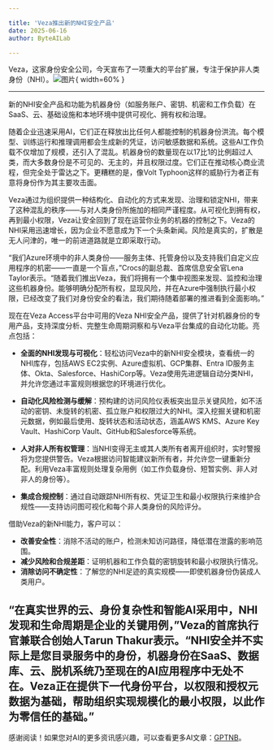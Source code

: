 ```yaml
---

title: 'Veza推出新的NHI安全产品'
date: 2025-06-16
author: ByteAILab

---
```


Veza，这家身份安全公司，今天宣布了一项重大的平台扩展，专注于保护非人类身份（NHI）。![图片](https://ai-techpark.com/wp-content/uploads/Veza-Unveils-1.jpg){ width=60% }

---
新的NHI安全产品和功能为机器身份（如服务账户、密钥、机密和工作负载）在SaaS、云、基础设施和本地环境中提供可视化、拥有权和治理。

随着企业迅速采用AI，它们正在释放出比任何人都能控制的机器身份洪流。每个模型、训练运行和推理调用都会生成新的凭证，访问敏感数据和系统。这些AI工作负载不仅增加了规模，还引入了混乱。机器身份的数量现在以17比1的比例超过人类，而大多数身份是不可见的、无主的，并且权限过度。它们正在推动核心商业流程，但完全处于雷达之下。更糟糕的是，像Volt Typhoon这样的威胁行为者正有意将身份作为其主要攻击面。

Veza通过为组织提供一种结构化、自动化的方式来发现、治理和锁定NHI，带来了这种混乱的秩序——与对人类身份所施加的相同严谨程度。从可视化到拥有权，再到最小权限，Veza让安全回到了现在运营你业务的机器的控制之下。Veza的NHI采用迅速增长，因为企业不愿意成为下一个头条新闻。风险是真实的，扩散是无人问津的，唯一的前进道路就是立即采取行动。

“我们Azure环境中的非人类身份——服务主体、托管身份以及支持我们自定义应用程序的机密——一直是一个盲点，”Crocs的副总裁、首席信息安全官Lena Taylor表示。“随着我们推出Veza，我们将拥有一个集中视图来发现、监控和治理这些机器身份。能够明确分配所有权，显现风险，并在Azure中强制执行最小权限，已经改变了我们对身份安全的看法，我们期待随着部署的推进看到全面影响。”

现在在Veza Access平台中可用的Veza NHI安全产品，提供了针对机器身份的专用产品，支持深度分析、完整生命周期洞察和与Veza平台集成的自动化功能。亮点包括：

- **全面的NHI发现与可视化**：轻松访问Veza中的新NHI安全模块，查看统一的NHI库存，包括AWS EC2实例、Azure虚拟机、GCP集群、Entra ID服务主体、Okta、Salesforce、HashiCorp等。Veza使用先进逻辑自动分类NHI，并允许您通过丰富规则根据您的环境进行优化。
  
- **自动化风险检测与缓解**：预构建的访问风险仪表板突出显示关键风险，如不活动的密钥、未旋转的机密、孤立账户和权限过大的NHI。深入挖掘关键和机密元数据，例如最后使用、旋转状态和活动状态，涵盖AWS KMS、Azure Key Vault、HashiCorp Vault、GitHub和Salesforce等系统。

- **人对非人所有权管理**：当NHI变得无主或其人类所有者离开组织时，实时警报将为您提供警告。Veza根据访问智能建议新所有者，并允许您一键重新分配。利用Veza丰富规则处理复杂用例（如工作负载身份、短暂实例、非人对非人的身份等）。

- **集成合规控制**：通过自动跟踪NHI所有权、凭证卫生和最小权限执行来维护合规性——支持访问图可视化和每个非人类身份的风险评分。

借助Veza的新NHI能力，客户可以：

- **改善安全性**：消除不活动的账户，检测未知访问路径，降低潜在泄露的影响范围。
- **减少风险和合规差距**：证明机器和工作负载的密钥旋转和最小权限执行情况。
- **消除访问不确定性**：了解您的NHI足迹的真实规模——即使机器身份伪装成人类用户。

“在真实世界的云、身份复杂性和智能AI采用中，NHI发现和生命周期是企业的关键用例，”Veza的首席执行官兼联合创始人Tarun Thakur表示。“NHI安全并不实际上是您目录服务中的身份，机器身份在SaaS、数据库、云、脱机系统乃至现在的AI应用程序中无处不在。Veza正在提供下一代身份平台，以权限和授权元数据为基础，帮助组织实现规模化的最小权限，以此作为零信任的基础。”
---
感谢阅读！如果您对AI的更多资讯感兴趣，可以查看更多AI文章：[GPTNB](https://gptnb.com)。